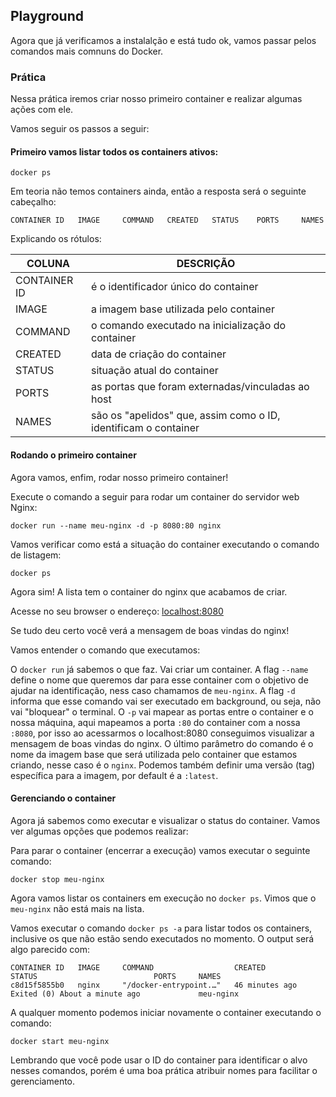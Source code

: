 ## Playground

Agora que já verificamos a instalalção e está tudo ok, vamos passar pelos comandos mais comnuns do Docker.

### Prática

Nessa prática iremos criar nosso primeiro container e realizar algumas ações com ele. 

Vamos seguir os passos a seguir:

#### Primeiro vamos listar todos os containers ativos:

```shell
docker ps
```

Em teoria não temos containers ainda, então a resposta será o seguinte cabeçalho:

```shell
CONTAINER ID   IMAGE     COMMAND   CREATED   STATUS    PORTS     NAMES
```

Explicando os rótulos:

| COLUNA  |  DESCRIÇÃO |
|---|---|
| CONTAINER ID  | é o identificador único do container  |
| IMAGE | a imagem base utilizada pelo container |
| COMMAND | o comando executado na inicialização do container |
| CREATED | data de criação do container |
| STATUS | situação atual do container | 
| PORTS | as portas que foram externadas/vinculadas ao host | 
| NAMES | são os "apelidos" que, assim como o ID, identificam o container |

#### Rodando o primeiro container

Agora vamos, enfim, rodar nosso primeiro container!

Execute o comando a seguir para rodar um container do servidor web Nginx:

```shell
docker run --name meu-nginx -d -p 8080:80 nginx
```

Vamos verificar como está a situação do container executando o comando de listagem:

```shell
docker ps
```

Agora sim! A lista tem o container do nginx que acabamos de criar.

Acesse no seu browser o endereço: [localhost:8080](http://localhost:8080)

Se tudo deu certo você verá a mensagem de boas vindas do nginx!

Vamos entender o comando que executamos:

O `docker run` já sabemos o que faz. Vai criar um container. A flag `--name` define o nome que queremos dar para esse container com o objetivo de ajudar na identificação, ness caso chamamos de `meu-nginx`. A flag `-d` informa que esse comando vai ser executado em background, ou seja, não vai "bloquear" o terminal. O `-p` vai mapear as portas entre o container e o nossa máquina, aqui mapeamos a porta `:80` do container com a nossa `:8080`, por isso ao acessarmos o localhost:8080 conseguimos visualizar a mensagem de boas vindas do nginx. O último parâmetro do comando é o nome da imagem base que será utilizada pelo container que estamos criando, nesse caso é o `nginx`. Podemos também definir uma versão (tag) específica para a imagem, por default é a `:latest`.


#### Gerenciando o container

Agora já sabemos como executar e visualizar o status do container. Vamos ver algumas opções que podemos realizar:

Para parar o container (encerrar a execução) vamos executar o seguinte comando:

```shell
docker stop meu-nginx
```

Agora vamos listar os containers em execução no `docker ps`. Vimos que o `meu-nginx` não está mais na lista.

Vamos executar o comando `docker ps -a` para listar todos os containers, inclusive os que não estão sendo executados no momento. O output será algo parecido com:

```shell
CONTAINER ID   IMAGE     COMMAND                  CREATED          STATUS                          PORTS     NAMES
c8d15f5855b0   nginx     "/docker-entrypoint.…"   46 minutes ago   Exited (0) About a minute ago             meu-nginx
```

A qualquer momento podemos iniciar novamente o container executando o comando:

```shell
docker start meu-nginx
```

Lembrando que você pode usar o ID do container para identificar o alvo nesses comandos, porém é uma boa prática atribuir nomes para facilitar o gerenciamento.